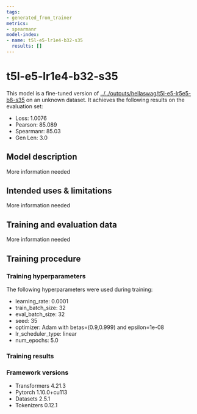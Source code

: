 ```yaml
---
tags:
- generated_from_trainer
metrics:
- spearmanr
model-index:
- name: t5l-e5-lr1e4-b32-s35
  results: []
---
```


<!-- This model card has been generated automatically according to the information the Trainer had access to. You
should probably proofread and complete it, then remove this comment. -->

# t5l-e5-lr1e4-b32-s35

This model is a fine-tuned version of [../../outputs/hellaswag/t5l-e5-lr5e5-b8-s35](https://huggingface.co/../../outputs/hellaswag/t5l-e5-lr5e5-b8-s35) on an unknown dataset.
It achieves the following results on the evaluation set:
- Loss: 1.0076
- Pearson: 85.089
- Spearmanr: 85.03
- Gen Len: 3.0

## Model description

More information needed

## Intended uses & limitations

More information needed

## Training and evaluation data

More information needed

## Training procedure

### Training hyperparameters

The following hyperparameters were used during training:
- learning_rate: 0.0001
- train_batch_size: 32
- eval_batch_size: 32
- seed: 35
- optimizer: Adam with betas=(0.9,0.999) and epsilon=1e-08
- lr_scheduler_type: linear
- num_epochs: 5.0

### Training results



### Framework versions

- Transformers 4.21.3
- Pytorch 1.10.0+cu113
- Datasets 2.5.1
- Tokenizers 0.12.1
